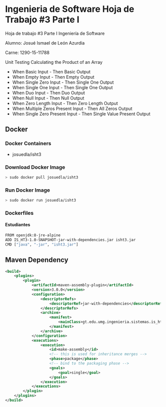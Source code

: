 # Ingenieria de Software Hoja de Trabajo #3 Parte I
Hoja de trabajo #3 Parte I Ingeniería de Software


 Alumno: Josué Ismael de León Azurdia
 
 Carne: 1290-15-11788

Unit Testing Calculating the Product of an Array
- When Basic Input - Then Basic Output
- When Empty Input - Then Empty Output
- When Single Zero Input - Then Single One Output
- When Single One Input - Then Single One Output
- When Duo Input - Then Duo Output
- When Null Input - Then Null Output
- When Zero Length Input - Then Zero Length Output
- When Multiple Zeros Present Input - Then All Zeros Output
- When Single Zero Present Input - Then Single Value Present Output

## Docker
### Docker Containers
* josuedla/isht3

### Download Docker Image
```sh
> sudo docker pull josuedla/isht3
```

### Run Docker Image 
```sh
> sudo docker run josuedla/isht3
```

### Dockerfiles
#### Estudiantes
```sh
FROM openjdk:8-jre-alpine
ADD IS_HT3-1.0-SNAPSHOT-jar-with-dependencies.jar isht3.jar
CMD ["java", "-jar", "isht3.jar"]
```

## Maven Dependency
```xml
<build>
    <plugins>
        <plugin>
            <artifactId>maven-assembly-plugin</artifactId>
            <version>3.0.0</version>
            <configuration>
                <descriptorRefs>
                    <descriptorRef>jar-with-dependencies</descriptorRef>
                </descriptorRefs>
                <archive>
                    <manifest>
                        <mainClass>gt.edu.umg.ingenieria.sistemas.is_ht3.ProductArrayApplication</mainClass>
                    </manifest>
                </archive>
            </configuration>
            <executions>
                <execution>
                    <id>make-assembly</id>
                    <!-- this is used for inheritance merges -->
                    <phase>package</phase>
                    <!-- bind to the packaging phase -->
                    <goals>
                        <goal>single</goal>
                    </goals>
                </execution>
            </executions>
        </plugin>
    </plugins>
</build>
```
